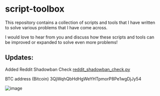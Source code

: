 # script-toolbox

This repository contains a collection of scripts and tools that I have written to solve various problems that I have come across.

I would love to hear from you and discuss how these scripts and tools can be improved or expanded to solve even more problems!

## Updates:

Added Reddit Shadowban Check 
[reddit_shadowban_check.py](https://github.com/tg12/script-toolbox/blob/main/reddit_shadowban_check.py)

BTC address (Bitcoin) 3QjWqhQbHdHgWeYHTpmorP8Pe1wgDjJy54

![image](https://github.com/tg12/script-toolbox/assets/12201893/6588573b-dceb-437e-96d6-f742e789ebd6)


